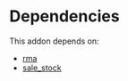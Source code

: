 # Dependencies

This addon depends on:

- [rma](../../../../odoo-bringout-oca-rma-rma)
- [sale_stock](../../../../../oca-ocb-sale/odoo-bringout-oca-ocb-sale_stock)
